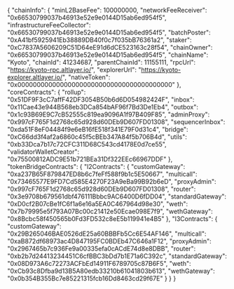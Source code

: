 {
  "chainInfo": {
    "minL2BaseFee": 100000000,
    "networkFeeReceiver": "0x66530799037b46913e52e9e0144D15ab6ed954f5",
    "infrastructureFeeCollector": "0x66530799037b46913e52e9e0144D15ab6ed954f5",
    "batchPoster": "0xA41bf5925941Eb38889DB40f0c7f035bB76361a2",
    "staker": "0xC7837A5606209C51D64eE91d6dCE523163c28f54",
    "chainOwner": "0x66530799037b46913e52e9e0144D15ab6ed954f5",
    "chainName": "Kyoto",
    "chainId": 41234687,
    "parentChainId": 11155111,
    "rpcUrl": "https://kyoto-rpc.altlayer.io/",
    "explorerUrl": "https://kyoto-explorer.altlayer.io/",
    "nativeToken": "0x0000000000000000000000000000000000000000"
  },
  "coreContracts": {
    "rollup": "0x51DF9F3cC7affF42DF3054B50b6d6D054982424F",
    "inbox": "0x11Cae43e944B568eb3DCa854bAF96f7Bd3De1Eb4",
    "outbox": "0x1c93B69E9C7cB52555c819ea9096A1f97B409F85",
    "adminProxy": "0x997cF765F1d2768c65d928d60DEb9D607FD01308",
    "sequencerInbox": "0xda51F8eF04484f9e6eB16fE518f341E79F0d31c4",
    "bridge": "0xC66dd3f4af2a6860c45f5cBEb347A84f5b706B4d",
    "utils": "0xb33Dca7b17c72CFC311D68C543cd4178E0d7ce55",
    "validatorWalletCreator": "0x75500812ADC9E51b721BEa31Df322EEc66967DDF"
  },
  "tokenBridgeContracts": {
    "l2Contracts": {
      "customGateway": "0xa237B65F879847ED8b6c7feFf588f9b1c5E50667",
      "multicall": "0x73465577E9FD7Cd585E4270F23A9eBa99B92b6eD",
      "proxyAdmin": "0x997cF765F1d2768c65d928d60DEb9D607FD01308",
      "router": "0x3e9708b679561dbf476111Bbbc9AC6400D6fDD04",
      "standardGateway": "0xD0cf2B07cBe1fC6f1a6e16a5EA0C467964d98e30",
      "weth": "0x7b79995e5f793A07Bc00c21412e50Ecae098E7f9",
      "wethGateway": "0x8Bcbc58f450565b0Fd3FD532c8eE5b119941e4B5"
    },
    "l3Contracts": {
      "customGateway": "0x29B265046BAE0526dE25a60BBBFb5Cc6E54AF146",
      "multicall": "0xaB872df68973ac4D847195FC0BDEb47C646a1F12",
      "proxyAdmin": "0x2967465b7c936Fe9a00335efa0cACdE74d8e8DBB",
      "router": "0xb2b7d24413234451C6cfBBC3bDd7b1E71a6C392c",
      "standardGateway": "0x08D973A6c72273ACFbEd14911F6789705c87B6F5",
      "weth": "0xCb93c8Dfba9d13B5A80edb33210b61041803b613",
      "wethGateway": "0x0b354B355Bc7e85221315fcb16Dd8463cd29f67E"
    }
  }
}

